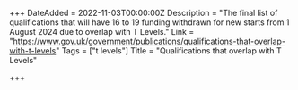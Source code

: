 +++
DateAdded = 2022-11-03T00:00:00Z
Description = "The final list of qualifications that will have 16 to 19 funding withdrawn for new starts from 1 August 2024 due to overlap with T Levels."
Link = "https://www.gov.uk/government/publications/qualifications-that-overlap-with-t-levels"
Tags = ["t levels"]
Title = "Qualifications that overlap with T Levels"

+++
